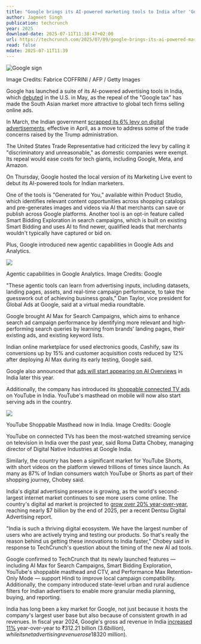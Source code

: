```yaml
---
title: "Google brings its AI-powered marketing tools to India after 'Google tax' repeal"
author: Jagmeet Singh
publication: techcrunch
year: 2025
download-date: 2025-07-11T11:38:47+02:00
url: https://techcrunch.com/2025/07/09/google-brings-its-ai-powered-marketing-tools-to-india-after-google-tax-repeal/
read: false
mdate: 2025-07-11T11:39
---
```


![Google sign](https://techcrunch.com/wp-content/uploads/2024/12/GettyImages-1935927066.jpg?w=1024)

Image Credits: Fabrice COFFRINI / AFP / Getty Images

Google has launched a suite of its AI-powered advertising tools in India, which [debuted](https://blog.google/products/ads-commerce/google-marketing-live-2025/) in the U.S. in May, as the repeal of the "Google tax" has made the South Asian market more attractive to global tech firms selling online ads.

In March, the Indian government [scrapped its 6% levy on digital advertisements](https://www.reuters.com/world/india/india-proposes-remove-equalisation-levy-digital-services-government-source-says-2025-03-25/), effective in April, as a move to address some of the trade concerns raised by the Trump administration.

The United States Trade Representative had criticized the levy by calling it "discriminatory and unreasonable," as domestic companies were exempt. Its repeal would ease costs for tech giants, including Google, Meta, and Amazon.

On Thursday, Google hosted the local version of its Marketing Live event to debut its AI-powered tools for Indian marketers.

One of the tools is "Generated for You," available within Product Studio, which identifies relevant content opportunities across shopping catalogs and pre-generates images and videos via AI that merchants can save or publish across Google platforms. Another tool is an opt-in feature called Smart Bidding Exploration in search campaigns, which is built on existing Smart Bidding and uses AI to find newer, qualified leads that merchants wouldn't typically have captured or bid on.

Plus, Google introduced new agentic capabilities in Google Ads and Analytics.

![](https://techcrunch.com/wp-content/uploads/2025/07/agentic-google-analytics.jpg)

Agentic capabilities in Google Analytics. Image Credits: Google

"These agentic tools can learn from advertising inputs, including datasets, landing pages, assets, and real-time campaign performance, to take the guesswork out of achieving business goals," Dan Taylor, vice president for Global Ads at Google, said at a virtual media roundtable.

Google brought AI Max for Search Campaigns, which aims to enhance search ad campaign performance by identifying more relevant and high-performing search queries by learning from brands' landing pages, their existing ads, and existing keyword lists.

Indian online marketplace for used electronics goods, Cashify, saw its conversions up by 15% and customer acquisition costs reduced by 12% after deploying AI Max during its early testing, Google said.

Google also announced that [ads will start appearing on AI Overviews](https://techcrunch.com/2024/10/03/google-brings-ads-to-ai-overviews-and-rolls-out-ai-organized-pages/) in India later this year.

Additionally, the company has introduced its [shoppable connected TV ads](https://techcrunch.com/2025/05/14/youtube-introduces-an-interactive-product-feed-for-shoppable-tv-ads/) on YouTube in India. YouTube's masthead on mobile will now also start serving ads in the country.

![](https://techcrunch.com/wp-content/uploads/2025/07/youtube-shoppable-masthead.jpg)

YouTube Shoppable Masthead now in India. Image Credits: Google

YouTube on connected TVs has been the most-watched streaming service on television in India over the past year, said Roma Datta Chobey, managing director of Digital Native Industries at Google India.

Similarly, the country has been a significant market for YouTube Shorts, with short videos on the platform viewed trillions of times since launch. As many as 87% of Indian consumers watch YouTube or Shorts as part of their shopping journey, Chobey said.

India's digital advertising presence is growing, as the world's second-largest internet market continues to see more users come online. The country's digital ad market is projected to [grow over 20% year-over-year](https://www.financialexpress.com/business/brandwagon-indian-digital-ad-market-set-to-reach-rs-59200-crore-by-2025-end-dentsu-3737045/), reaching nearly $7 billion by the end of 2025, per a recent Dentsu Digital Advertising report.

"India is such a thriving digital ecosystem. We have the largest number of users who are actively trying and testing our products. So that's really the reason behind us getting these innovations to India faster," Chobey said in response to TechCrunch's question about the timing of the new AI ad tools.

Google confirmed to TechCrunch that its newly launched features — including AI Max for Search Campaigns, Smart Bidding Exploration, YouTube's shoppable masthead and CTV, and Performance Max Retention-Only Mode — support Hindi to improve local campaign compatibility. Additionally, the company introduced state-level urban and rural audience filters for Indian advertisers to enable more granular media planning, buying, and reporting.

India has long been a key market for Google, not just because it hosts the company's largest user base but also because of consistent growth in ad revenues. In fiscal year 2024, Google's gross ad revenue in India [increased 11%](https://economictimes.indiatimes.com/news/company/corporate-trends/google-indias-fy24-ad-revenue-climbs-11-to-rs-31221-crore/articleshow/114789467.cms?from=mdr) year-over-year to ₹312.21 billion ($3.6 billion), while its net advertising revenue rose 18% to ₹27.43 billion ($320 million).
